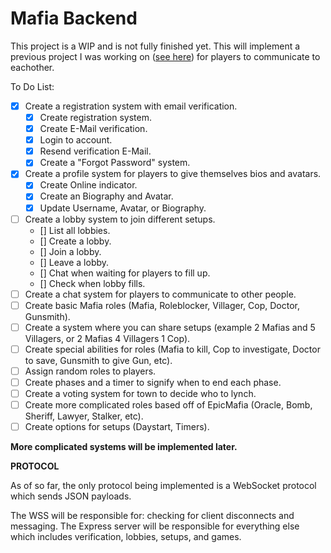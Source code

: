 # Mafia Backend

This project is a WIP and is not fully finished yet.
This will implement a previous project I was working on ([see here](https://github.com/CoderSudaWuda/chat-backend)) for players to communicate to eachother.

To Do List:
- [x] Create a registration system with email verification.
   - [x] Create registration system.
   - [x] Create E-Mail verification.
   - [x] Login to account.
   - [x] Resend verification E-Mail.
   - [x] Create a "Forgot Password" system.
- [x] Create a profile system for players to give themselves bios and avatars.
   - [x] Create Online indicator.
   - [x] Create an Biography and Avatar.
   - [x] Update Username, Avatar, or Biography.
- [ ] Create a lobby system to join different setups.
   - [] List all lobbies.
   - [] Create a lobby.
   - [] Join a lobby.
   - [] Leave a lobby.
   - [] Chat when waiting for players to fill up.
   - [] Check when lobby fills.
- [ ] Create a chat system for players to communicate to other people.
- [ ] Create basic Mafia roles (Mafia, Roleblocker, Villager, Cop, Doctor, Gunsmith).
- [ ] Create a system where you can share setups (example 2 Mafias and 5 Villagers, or 2 Mafias 4 Villagers 1 Cop).
- [ ] Create special abilities for roles (Mafia to kill, Cop to investigate, Doctor to save, Gunsmith to give Gun, etc).
- [ ] Assign random roles to players.
- [ ] Create phases and a timer to signify when to end each phase.
- [ ] Create a voting system for town to decide who to lynch.
- [ ] Create more complicated roles based off of EpicMafia (Oracle, Bomb, Sheriff, Lawyer, Stalker, etc).
- [ ] Create options for setups (Daystart, Timers).

**More complicated systems will be implemented later.**

**PROTOCOL**

As of so far, the only protocol being implemented is a WebSocket protocol which sends JSON payloads.

The WSS will be responsible for: checking for client disconnects and messaging.
The Express server will be responsible for everything else which includes verification, lobbies, setups, and games.